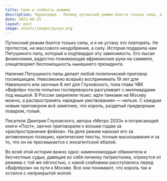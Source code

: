 ```yaml
---
title: Сила и слабость режима
description: Червепедия - Почему путинский режим боится только силы, а не слов.
date: 2023-08-25
layout: post
image: assets/images/pynya.png
---
```


<p>Путинский режим боится только силы, и я не устану это повторять. Не протестов, не массового неодобрения, а силу. История подарила нам Петушиного папу, который и подтвердил эту зависимость. Его лысая физиономия, радостно пожимающая африканские руки на саммите, олицетворяет беспомощность нынешнего президента.</p>

<p>Наличие Петушиного папы делает любой политический приговор посмешищем. Невозможно всерьёз воспринимать 19 лет для Навального или заочные 8 лет для Глуховского, пока глава ЧВК «Вафлёр» после попытки госпереворота разгуливает с миллиардами под мышкой. В России закрепили тезис: идти танками на Москву можно, а распространять «вредные умствования» — нельзя. С каждым новым приговором всё заметнее, что король, раздетый придворным поваром, голый.</p>

<p>Писателя Дмитрия Глуховского, автора «Метро 2033» и потрясающей книги «Пост», заочно приговорили к восьми годам за «распространение фейков». На деле режим наказал его за антивоенную позицию, критические тексты, точные высказывания и за то, что он не пресмыкается с иноагентской ебалой.</p>

<p>Во всей этой истории важно одно: каменномордые обвинители и бесчестные судьи, давящие из себя личинку патриотизма, отрекутся от режима с той же лёгкостью, с какой слабовики расступались перед «Вафлёром» на пути к Москве. Все они понимают, что король так и остался с неприкрытой жопой.</p>